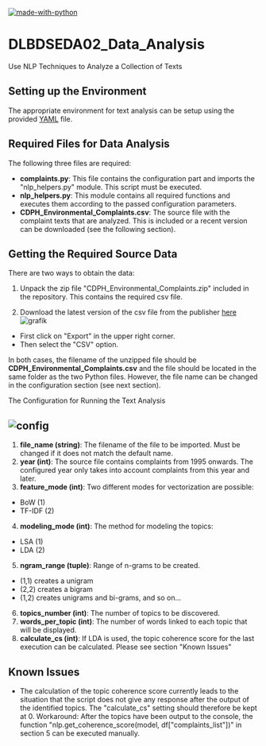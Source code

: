 [![made-with-python](https://img.shields.io/badge/Made%20with-Python-1f425f.svg)](https://www.python.org/)

# DLBDSEDA02_Data_Analysis

Use NLP Techniques to Analyze a Collection of Texts


## Setting up the Environment
The appropriate environment for text analysis can be setup using the provided [YAML](https://github.com/andreas-lenhardt/DLBDSEDA02_Data_Analysis/tree/main/Conda_Environment_Config) file.

## Required Files for Data Analysis
The following three files are required:

- **complaints.py**: This file contains the configuration part and imports the "nlp_helpers.py" module. This script must be executed.
- **nlp_helpers.py**: This module contains all required functions and executes them according to the passed configuration parameters.
- **CDPH_Environmental_Complaints.csv**: The source file with the complaint texts that are analyzed. This is included or a recent version can be downloaded (see the following section).

## Getting the Required Source Data
There are two ways to obtain the data:

1. Unpack the zip file "CDPH_Environmental_Complaints.zip" included in the repository. This contains the required csv file.

2. Download the latest version of the csv file from the publisher [here](https://data.cityofchicago.org/Environment-Sustainable-Development/CDPH-Environmental-Complaints/fypr-ksnz)
![grafik](https://user-images.githubusercontent.com/75860355/233159371-b7a0a053-d4ca-4885-8b10-9fff1b80bd52.png)

- First click on "Export" in the upper right corner.
- Then select the "CSV" option.

In both cases, the filename of the unzipped file should be **CDPH_Environmental_Complaints.csv** and the file should be located in the same folder as the two Python files. However, the file name can be changed in the configuration section (see next section).

The Configuration for Running the Text Analysis
## ![config](https://github.com/andreas-lenhardt/DLBDSEDA02_Data_Analysis/assets/75860355/26cb6847-8e7f-47fc-892d-ebf57018823e)

1. **file_name (string)**: The filename of the file to be imported. Must be changed if it does not match the default name.
2. **year (int)**: The source file contains complaints from 1995 onwards. The configured year only takes into account complaints from this year and later.
3. **feature_mode (int)**: Two different modes for vectorization are possible:
- BoW (1)
- TF-IDF (2)
4. **modeling_mode (int)**: The method for modeling the topics:
- LSA (1)
- LDA (2)
5. **ngram_range (tuple)**: Range of n-grams to be created.
- (1,1) creates a unigram
- (2,2) creates a bigram
- (1,2) creates unigrams and bi-grams, and so on...
6. **topics_number (int)**: The number of topics to be discovered.
7. **words_per_topic (int)**: The number of words linked to each topic that will be displayed.
8. **calculate_cs (int)**: If LDA is used, the topic coherence score for the last execution can be calculated. Please see section "Known Issues"

## Known Issues
- The calculation of the topic coherence score currently leads to the situation that the script does not give any response after the output of the identified topics. The "calculate_cs" setting should therefore be kept at 0. Workaround: After the topics have been output to the console, the function "nlp.get_coherence_score(model, df["complaints_list"])" in section 5 can be executed manually.
